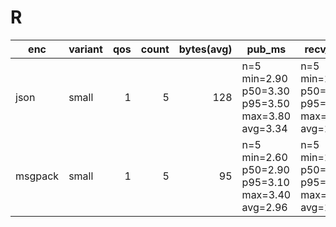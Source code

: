 # R

| enc | variant | qos | count | bytes(avg) | pub_ms | recv_ms | tps |
|---|---|---:|---:|---:|---|---|---|
| json | small | 1 | 5 | 128 | n=5 min=2.90 p50=3.30 p95=3.50 max=3.80 avg=3.34 | n=5 min=1.60 p50=1.90 p95=2.00 max=2.20 avg=1.90 | n=5 min=260.00 p50=300.00 p95=300.00 max=340.00 avg=296.00 |
| msgpack | small | 1 | 5 | 95 | n=5 min=2.60 p50=2.90 p95=3.10 max=3.40 avg=2.96 | n=5 min=1.30 p50=1.60 p95=1.70 max=1.90 avg=1.60 | n=5 min=290.00 p50=340.00 p95=350.00 max=380.00 avg=336.00 |